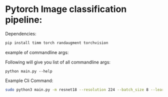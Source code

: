 # Pytorch Image classification pipeline:

Dependencies:

```sh
pip install timm torch randaugment torchvision
```
example of commandline args:

Following will give you list of all commandline args:

```
python main.py --help 
```

Example Cli Command:

```sh
sudo python3 main.py -m resnet18 --resolution 224 --batch_size 8 --learning_rate 0.01 --num_classes 38 --epochs 10 --optimizer SGD --scheduler CosineAnnealing --loss CCE --library timm --train --dataset_directory /path/to/dataset/on/local --pretrained --save_directory path/on/local/to/save/checkpoints
```
